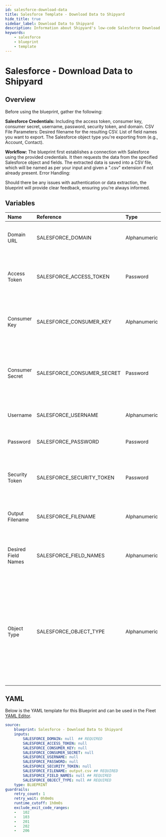 ```yaml
---
id: salesforce-download-data
title: Salesforce Template - Download Data to Shipyard
hide_title: true
sidebar_label: Download Data to Shipyard
description: Information about Shipyard's low-code Salesforce Download Data to Shipyard blueprint. Export specified Salesforce object data to a CSV file. 
keywords:
    - salesforce
    - blueprint
    - template
---
```


# Salesforce - Download Data to Shipyard

## Overview
Before using the blueprint, gather the following:

**Salesforce Credentials:** Including the access token, consumer key, consumer secret, username, password, security token, and domain.
CSV File Parameters:
Desired filename for the resulting CSV.
List of field names you want to export.
The Salesforce object type you're exporting from (e.g., Account, Contact).

**Workflow:**
The blueprint first establishes a connection with Salesforce using the provided credentials.
It then requests the data from the specified Salesforce object and fields.
The extracted data is saved into a CSV file, which will be named as per your input and given a ".csv" extension if not already present.
Error Handling:

Should there be any issues with authentication or data extraction, the blueprint will provide clear feedback, ensuring you're always informed.

## Variables

| Name | Reference | Type | Required | Default | Options | Description |
|:-----|:----------|:-----|:---------|:--------|:--------|:------------|
| Domain URL | SALESFORCE_DOMAIN  | Alphanumeric |:white_check_mark: | - | - | The domain used to access your Salesforce instance. |
| Access Token | SALESFORCE_ACCESS_TOKEN  | Password |:heavy_minus_sign: | - | - | Token provided by Salesforce to securely authenticate and access their API. |
| Consumer Key | SALESFORCE_CONSUMER_KEY  | Alphanumeric |:heavy_minus_sign: | - | - | Unique key to identify and authenticate your application's integration. |
| Consumer Secret | SALESFORCE_CONSUMER_SECRET  | Password |:heavy_minus_sign: | - | - | Secret key used in tandem with the consumer key to authenticate your application. |
| Username | SALESFORCE_USERNAME  | Alphanumeric |:heavy_minus_sign: | - | - | Your Salesforce account's username. |
| Password | SALESFORCE_PASSWORD  | Password |:heavy_minus_sign: | - | - | Your Salesforce account's password. |
| Security Token | SALESFORCE_SECURITY_TOKEN  | Password |:heavy_minus_sign: | - | - | Additional security token provided by Salesforce to enhance protection. |
| Output Filename | SALESFORCE_FILENAME  | Alphanumeric |:white_check_mark: | `output.csv` | - | The desired name/path for the resulting CSV file. |
| Desired Field Names | SALESFORCE_FIELD_NAMES  | Alphanumeric |:white_check_mark: | - | - | List of field names from the Salesforce object you want to export. |
| Object Type | SALESFORCE_OBJECT_TYPE  | Alphanumeric |:white_check_mark: | - | - | The specific Salesforce object type (e.g., Account, Customer) you want to export data from. This name must match Salesforce's API Name from their object manager view. |


## YAML
Below is the YAML template for this Blueprint and can be used in the Fleet [YAML Editor](../../reference/fleets/yaml-editor.md).
```yaml
source:
    blueprint: Salesforce - Download Data to Shipyard
    inputs:
        SALESFORCE_DOMAIN: null  ## REQUIRED
        SALESFORCE_ACCESS_TOKEN: null
        SALESFORCE_CONSUMER_KEY: null
        SALESFORCE_CONSUMER_SECRET: null
        SALESFORCE_USERNAME: null
        SALESFORCE_PASSWORD: null
        SALESFORCE_SECURITY_TOKEN: null
        SALESFORCE_FILENAME: output.csv ## REQUIRED
        SALESFORCE_FIELD_NAMES: null ## REQUIRED
        SALESFORCE_OBJECT_TYPE: null ## REQUIRED
    type: BLUEPRINT
guardrails:
    retry_count: 1
    retry_wait: 0h0m0s
    runtime_cutoff: 1h0m0s
    exclude_exit_code_ranges:
    -   102
    -   103
    -   201
    -   202
    -   206

```
